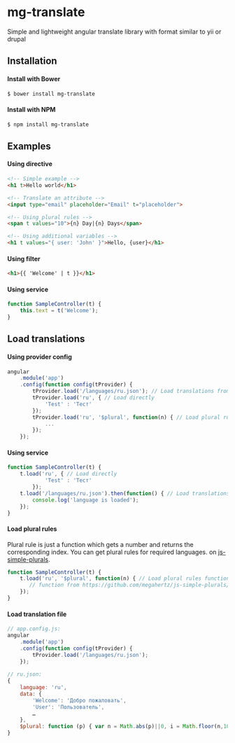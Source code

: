 # mg-translate
Simple and lightweight angular translate library with format similar to yii or drupal

## Installation

#### Install with Bower
```sh
$ bower install mg-translate
```

#### Install with NPM

```sh
$ npm install mg-translate
```

## Examples

#### Using directive
```html
<!-- Simple example -->
<h1 t>Hello world</h1>

<!-- Translate an attribute -->
<input type="email" placeholder="Email" t="placeholder">

<!-- Using plural rules -->
<span t values="10">{n} Day|{n} Days</span>

<!-- Using additional variables -->
<h1 t values="{ user: 'John' }">Hello, {user}</h1>
```

#### Using filter
```html
<h1>{{ 'Welcome' | t }}</h1>
```

#### Using service
```javascript
function SampleController(t) {
	this.text = t('Welcome');
}
```

## Load translations

#### Using provider config
```javascript
angular
    .module('app')
    .config(function config(tProvider) {
        tProvider.load('/languages/ru.json'); // Load translations from file
        tProvider.load('ru', { // Load directly
            'Test' : 'Тест'
        });
        tProvider.load('ru', '$plural', function(n) { // Load plural rules function
            ...
        });
    });
```

#### Using service
```javascript
function SampleController(t) {
	t.load('ru', { // Load directly
            'Test' : 'Тест'
        });
	t.load('/languages/ru.json').then(function() { // Load translations from file
		console.log('language is loaded');
	});
}
```

#### Load plural rules
Plural rule is just a function which gets a number and returns the corresponding index. 
You can get plural rules for required languages.
on [js-simple-plurals](https://github.com/megahertz/js-simple-plurals/tree/master/web).
```javascript
function SampleController(t) {
	t.load('ru', '$plural', function(n) { // Load plural rules function
	   // function from https://github.com/megahertz/js-simple-plurals/blob/master/web/ru.js
    });
}
```

#### Load translation file
```javascript
// app.config.js:
angular
    .module('app')
    .config(function config(tProvider) {
        tProvider.load('/languages/ru.json');
    });
    
// ru.json:
{
    language: 'ru',
    data: {
        'Welcome': 'Добро пожаловать',
        'User': 'Пользователь',
        …
    },
    $plural: function (p) { var n = Math.abs(p)||0, i = Math.floor(n,10)||0, v = ((p+'').split('.')[1]||'').length, i10 = i % 10, i100 = i % 100; return v === 0 && i10 === 1 && i100 !== 11 ? 0 : v === 0 && (i10 >= 2 && i10 <= 4) && !(i100 >= 12 && i100 <= 14) ? 1 : v === 0 && i10 === 0 || v === 0 && (i10 >= 5 && i10 <= 9) || v === 0 && (i100 >= 11 && i100 <= 14) ? 2 : 3; }
}
```